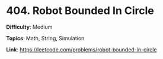 # 404. Robot Bounded In Circle

**Difficulty**: Medium

**Topics**: Math, String, Simulation

**Link**: https://leetcode.com/problems/robot-bounded-in-circle
